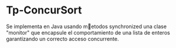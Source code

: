 # Tp-ConcurSort
Se implementa en Java usando metodos synchronized una clase "monitor" que encapsule el comportamiento de una lista de enteros garantizando un correcto acceso concurrente.
